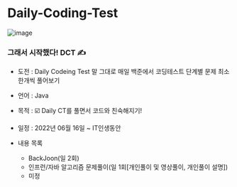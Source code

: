 # Daily-Coding-Test

![image](https://user-images.githubusercontent.com/66407386/175782328-ed2a54b0-876d-4037-95c9-e2d16eaf009f.png)
### 그래서 시작했다! DCT ✍️

 - 도전 : Daily Codeing Test 말 그대로 매일 백준에서 코딩테스트 단계별 문제 최소 한개씩 풀어보기

 - 언어 : Java

 - 목적 : ☑️ Daily CT를 풀면서 코드와 친숙해지기!<br />
 
 - 일정 : 2022년 06월 16일 ~ IT인생동안

 - 내용 목록
    - BackJoon(일 2회)
    - 인프런/자바 알고리즘 문제풀이(일 1회[개인풀이 및 영상풀이, 개인풀이 설명])
    - 미정
